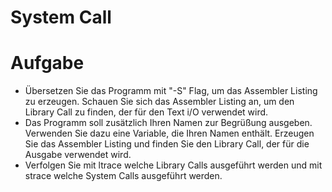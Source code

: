 # System Call

# Aufgabe

- Übersetzen Sie das Programm mit "-S" Flag, um das Assembler Listing zu erzeugen.
Schauen Sie sich das Assembler Listing an, um den Library Call zu finden, der für den Text i/O verwendet wird.
- Das Programm soll zusätzlich Ihren Namen zur Begrüßung ausgeben. Verwenden Sie dazu eine Variable, die Ihren Namen enthält.
Erzeugen Sie das Assembler Listing und finden Sie den Library Call, der für die Ausgabe verwendet wird.
- Verfolgen Sie mit ltrace welche Library Calls ausgeführt werden und mit strace welche System Calls ausgeführt werden.